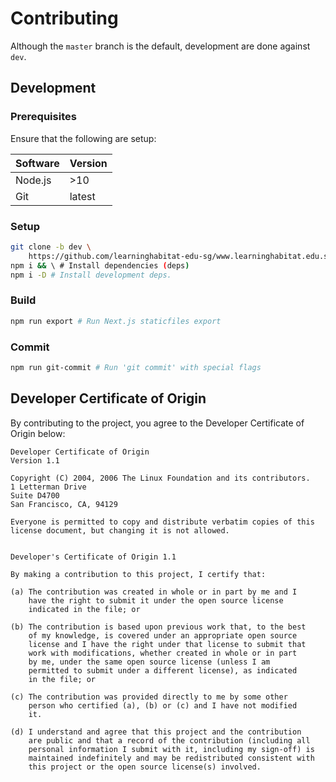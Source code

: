 # Contributing

Although the `master` branch is the default, development are done against `dev`.

## Development

### Prerequisites

Ensure that the following are setup:

| Software | Version |
| -------- | ------- |
| Node.js  | >10     |
| Git      | latest  |

### Setup

```bash
git clone -b dev \
    https://github.com/learninghabitat-edu-sg/www.learninghabitat.edu.sg.git && \ # Clone repository
npm i && \ # Install dependencies (deps)
npm i -D # Install development deps.
```

### Build

```bash
npm run export # Run Next.js staticfiles export
```

### Commit

```bash
npm run git-commit # Run 'git commit' with special flags
```

## Developer Certificate of Origin

By contributing to the project, you agree to the Developer Certificate of Origin below:

```
Developer Certificate of Origin
Version 1.1

Copyright (C) 2004, 2006 The Linux Foundation and its contributors.
1 Letterman Drive
Suite D4700
San Francisco, CA, 94129

Everyone is permitted to copy and distribute verbatim copies of this
license document, but changing it is not allowed.


Developer's Certificate of Origin 1.1

By making a contribution to this project, I certify that:

(a) The contribution was created in whole or in part by me and I
    have the right to submit it under the open source license
    indicated in the file; or

(b) The contribution is based upon previous work that, to the best
    of my knowledge, is covered under an appropriate open source
    license and I have the right under that license to submit that
    work with modifications, whether created in whole or in part
    by me, under the same open source license (unless I am
    permitted to submit under a different license), as indicated
    in the file; or

(c) The contribution was provided directly to me by some other
    person who certified (a), (b) or (c) and I have not modified
    it.

(d) I understand and agree that this project and the contribution
    are public and that a record of the contribution (including all
    personal information I submit with it, including my sign-off) is
    maintained indefinitely and may be redistributed consistent with
    this project or the open source license(s) involved.
```
